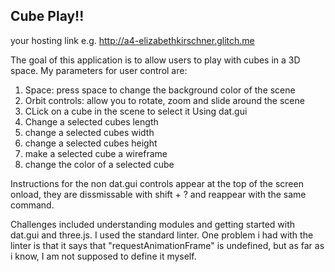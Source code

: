 ## Cube Play!!

your hosting link e.g. http://a4-elizabethkirschner.glitch.me

The goal of this application is to allow users to play with cubes in a 3D space.  My parameters for user control are:

1. Space: press space to change the background color of the scene
2. Orbit controls: allow you to rotate, zoom and slide around the scene
3. CLick on a cube in the scene to select it
Using dat.gui
4. Change a selected cubes length
5. change a selected cubes width
6. change a selected cubes height
7. make a selected cube a wireframe
8. change the color of a selected cube

Instructions for the non dat.gui controls appear at the top of the screen onload, they are dissmissable with shift + ? and reappear with the same command.

Challenges included understanding modules and getting started with dat.gui and three.js. I used the standard linter.  One problem i had with the linter is that it says that "requestAnimationFrame" is undefined, but as far as i know, I am not supposed to define it myself.
